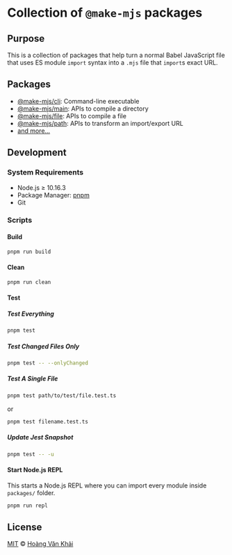 # Collection of `@make-mjs` packages

## Purpose

This is a collection of packages that help turn a normal Babel JavaScript file that uses ES module `import` syntax into a `.mjs` file that `import`s exact URL.

## Packages

* [@make-mjs/cli](https://www.npmjs.com/package/@make-mjs/cli): Command-line executable
* [@make-mjs/main](https://www.npmjs.com/package/@make-mjs/main): APIs to compile a directory
* [@make-mjs/file](https://www.npmjs.com/package/@make-mjs/file): APIs to compile a file
* [@make-mjs/path](https://www.npmjs.com/package/@make-mjs/path): APIs to transform an import/export URL
* [and more...](https://www.npmjs.com/org/make-mjs)

## Development

### System Requirements

* Node.js ≥ 10.16.3
* Package Manager: [pnpm](https://pnpm.js.org/)
* Git

### Scripts

#### Build

```sh
pnpm run build
```

#### Clean

```sh
pnpm run clean
```

#### Test

##### Test Everything

```sh
pnpm test
```

##### Test Changed Files Only

```sh
pnpm test -- --onlyChanged
```

##### Test A Single File

```sh
pnpm test path/to/test/file.test.ts
```

or

```sh
pnpm test filename.test.ts
```

##### Update Jest Snapshot

```sh
pnpm test -- -u
```

#### Start Node.js REPL

This starts a Node.js REPL where you can import every module inside `packages/` folder.

```sh
pnpm run repl
```

## License

[MIT](https://git.io/JeY5b) © [Hoàng Văn Khải](https://github.com/KSXGitHub)
